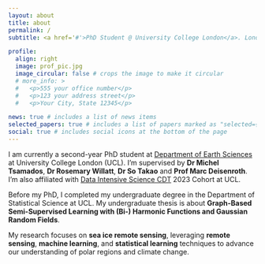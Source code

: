 ```yaml
---
layout: about
title: about
permalink: /
subtitle: <a href='#'>PhD Student @ University College London</a>. London, UK. 

profile:
  align: right
  image: prof_pic.jpg
  image_circular: false # crops the image to make it circular
  # more_info: >
  #   <p>555 your office number</p>
  #   <p>123 your address street</p>
  #   <p>Your City, State 12345</p>

news: true # includes a list of news items
selected_papers: true # includes a list of papers marked as "selected={true}"
social: true # includes social icons at the bottom of the page
---
```


I am currently a second-year PhD student at [Department of Earth Sciences](https://www.ucl.ac.uk/earth-sciences/) at University College London (UCL). I’m supervised by **Dr Michel Tsamados**, **Dr Rosemary Willatt**, **Dr So Takao** and **Prof Marc Deisenroth**. I’m also affiliated with [Data Intensive Science CDT](https://www.ucl.ac.uk/data-intensive-science-industry) 2023 Cohort at UCL. 

Before my PhD, I completed my undergraduate degree in the Department of Statistical Science at UCL. My undergraduate thesis is about **Graph-Based Semi-Supervised Learning with (Bi-) Harmonic Functions and Gaussian Random Fields**. 

My research focuses on **sea ice remote sensing**, leveraging **remote sensing**, **machine learning**, and **statistical learning** techniques to advance our understanding of polar regions and climate change.
